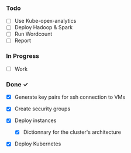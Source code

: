 ### Todo

- [ ] Use Kube-opex-analytics
- [ ] Deploy Hadoop & Spark 
- [ ] Run Wordcount
- [ ] Report 

### In Progress

- [ ] Work

### Done ✓

- [x] Generate key pairs for ssh connection to VMs
- [x] Create security groups
- [x] Deploy instances
  - [x] Dictionnary for the cluster's architecture
- [x] Deploy Kubernetes
 